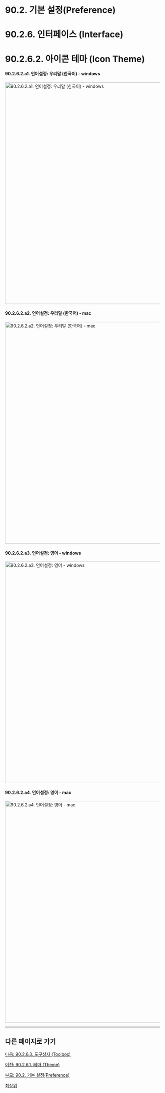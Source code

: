 # 90.2. 기본 설정(Preference)
# 90.2.6. 인터페이스 (Interface)
# 90.2.6.2. 아이콘 테마 (Icon Theme)

#### 90.2.6.2.a1. 언어설정: 우리말 (한국어) - windows

<img width="720" alt="90.2.6.2.a1. 언어설정: 우리말 (한국어) - windows" environment="MacOS:Sonoma 14.2.1 GIMP 2.10.36" src="https://github.com/wonder13662/gimp/assets/15767104/18f2c8f9-279e-4ffc-b061-2b0195e1db10">

#### 90.2.6.2.a2. 언어설정: 우리말 (한국어) - mac

<img width="720" alt="90.2.6.2.a2. 언어설정: 우리말 (한국어) - mac" environment="MacOS:Sonoma 14.2.1 GIMP 2.10.36" src="https://github.com/wonder13662/gimp/assets/15767104/b43dad66-34db-4cea-9d11-702b182aa301">

#### 90.2.6.2.a3. 언어설정: 영어 - windows

<img width="720" alt="90.2.6.2.a3. 언어설정: 영어 - windows" environment="MacOS:Sonoma 14.2.1 GIMP 2.10.36" src="https://github.com/wonder13662/gimp/assets/15767104/c5b41622-ea2f-4e08-ab7d-8280037dbf5c">

#### 90.2.6.2.a4. 언어설정: 영어 - mac

<img width="720" alt="90.2.6.2.a4. 언어설정: 영어 - mac" environment="MacOS:Sonoma 14.2.1 GIMP 2.10.36" src="https://github.com/wonder13662/gimp/assets/15767104/eb2a3914-23b7-4894-9e61-9f723bf46411">

***

## 다른 페이지로 가기

[다음: 90.2.6.3. 도구상자 (Toolbox)](./90-02-06-interfacex-03-toolbox.md)

[이전: 90.2.6.1. 테마 (Theme)](./90-02-06-interfacex-01-theme.md)

[부모: 90.2. 기본 설정(Preference)](./90-02-00-preference.md)

[최상위](./00-home.md)

